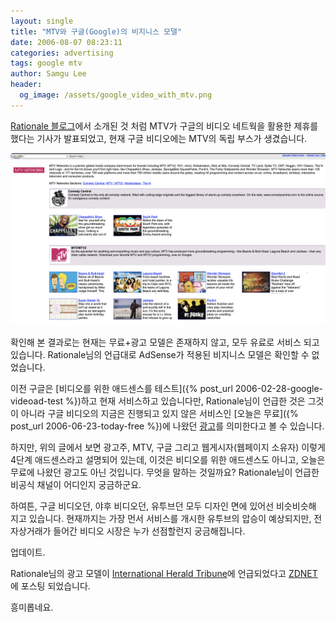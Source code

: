 ```yaml
---
layout: single
title: "MTV와 구글(Google)의 비지니스 모델"
date: 2006-08-07 08:23:11
categories: advertising
tags: google mtv
author: Samgu Lee
header:
  og_image: /assets/google_video_with_mtv.png
---
```


[Rationale 블로그](http://www.rtnl.info/154)에서 소개된 것 처럼 MTV가 구글의 비디오 네트웍을 활용한 제휴를 했다는 기사가 발표되었고, 현재 구글 비디오에는 MTV의 독립 부스가 생겼습니다.

![MTV의 독립 부스](/assets/google_video_with_mtv.png)

확인해 본 결과로는 현재는 무료+광고 모델은 존재하지 않고, 모두 유료로 서비스 되고 있습니다. Rationale님의 언급대로 AdSense가 적용된 비지니스 모델은 확인할 수 없었습니다.

이전 구글은 [비디오를 위한 애드센스를 테스트]({% post_url 2006-02-28-google-videoad-test %})하고 현재 서비스하고 있습니다만, Rationale님이 언급한 것은 그것이 아니라 구글 비디오의 지금은 진행되고 있지 않은 서비스인 [오늘은 무료]({% post_url 2006-06-23-today-free %})에 나왔던 [광고](http://blogs.zdnet.com/Google/?p=240)를 의미한다고 볼 수 있습니다.

하지만, 위의 글에서 보면 광고주, MTV, 구글 그리고 웹게시자(웹페이지 소유자) 이렇게 4단계 애드센스라고 설명되어 있는데, 이것은 비디오를 위한 애드센스도 아니고, 오늘은 무료에 나왔던 광고도 아닌 것입니다. 무엇을 말하는 것일까요? Rationale님이 언급한 비공식 채널이 어디인지 궁금하군요.

하여튼, 구글 비디오던, 야후 비디오던, 유투브던 모두 디자인 면에 있어선 비슷비슷해 지고 있습니다. 현재까지는 가장 먼서 서비스를 개시한 유투브의 압승이 예상되지만, 전자상거래가 들어간 비디오 시장은 누가 선점할런지 궁금해집니다.

업데이트.

Rationale님의 광고 모델이 [International Herald Tribune](http://www.iht.com/articles/2006/08/06/business/google.php)에 언급되었다고 [ZDNET](http://blogs.zdnet.com/Google/?p=285)에 포스팅 되었습니다.

흥미롭네요.
